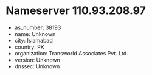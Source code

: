 # Nameserver 110.93.208.97

* as_number: 38193
* name: Unknown
* city: Islamabad
* country: PK
* organization: Transworld Associates Pvt. Ltd.
* version: Unknown
* dnssec: Unknown
